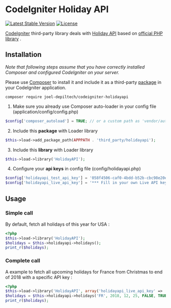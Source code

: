 # CodeIgniter Holiday API

[![Latest Stable Version](https://poser.pugx.org/joel-depiltech/codeigniter-holidayapi/v/stable.svg)](https://packagist.org/packages/joel-depiltech/codeigniter-holidayapi)
[![License](https://poser.pugx.org/joel-depiltech/codeigniter-holidayapi/license)](https://packagist.org/packages/joel-depiltech/codeigniter-holidayapi)


[CodeIgniter](https://www.codeigniter.com) third-party library deals with [Holiday API](https://holidayapi.com) based on [official PHP library](https://github.com/joshtronic/php-holidayapi) .

## Installation

_Note that following steps assume that you have correctly installed Composer and configured CodeIgniter on your server._

Please use [Composer](https://getcomposer.org) to install it and include it as a third-party [package](https://www.codeigniter.com/user_guide/libraries/loader.html#application-packages) in your CodeIgniter application.

`composer require joel-depiltech/codeigniter-holidayapi`

1. Make sure you already use Composer auto-loader in your config file (application/config/config.php)

```php
$config['composer_autoload'] = TRUE; // or a custom path as 'vendor/autoload.php'
```

2. Include this **package** with Loader library

```php
$this->load->add_package_path(APPPATH . 'third_party/holidayapi');
```

3. Include this **library** with Loader library

```php
$this->load->library('HolidayAPI');
```

4. Configure your **api keys** in config file (config/holidayapi.php)

```php
$config['holidayapi_test_api_key'] = '058f4506-caf0-4bdd-b52b-cbc98e20e02e';
$config['holidayapi_live_api_key'] = '*** Fill in your own Live API key ***';
```


## Usage

### Simple call

By default, fetch all holidays of this year for USA :

```php
<?php
$this->load->library('HolidayAPI');
$holidays = $this->holidayapi->holidays();
print_r($holidays);
```


### Complete call

A example to fetch all upcoming holidays for France from Christmas to end of 2018 with a specific API key :

```php
<?php
$this->load->library('HolidayAPI', array('holidayapi_live_api_key' => '** An other API key **'));
$holidays = $this->holidayapi->holidays('FR', 2018, 12, 25, FALSE, TRUE);
print_r($holidays);
```
